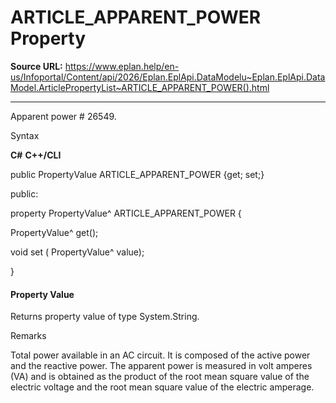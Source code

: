 # ARTICLE_APPARENT_POWER Property

**Source URL:** https://www.eplan.help/en-us/Infoportal/Content/api/2026/Eplan.EplApi.DataModelu~Eplan.EplApi.DataModel.ArticlePropertyList~ARTICLE_APPARENT_POWER().html

---

Apparent power # 26549.

Syntax

**C#**
**C++/CLI**


public PropertyValue ARTICLE_APPARENT_POWER {get; set;}

public:

property PropertyValue^ ARTICLE_APPARENT_POWER {

   PropertyValue^ get();

   void set (    PropertyValue^ value);

}


#### Property Value

Returns property value of type System.String.

Remarks

Total power available in an AC circuit. It is composed of the active power and the reactive power. The apparent power is measured in volt amperes (VA) and is obtained as the product of the root mean square value of the electric voltage and the root mean square value of the electric amperage.
